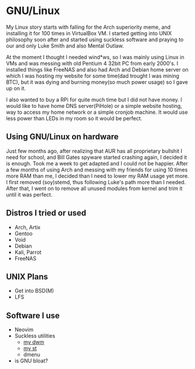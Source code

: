 # GNU/Linux 

My Linux story starts with falling for the Arch superiority meme, and installing it for 100 times in VirtualBox VM.
I started getting into UNIX philosophy soon after and started using suckless software and praying to our and only Luke Smith and also Mental Outlaw.

At the moment I thought I needed wind\*ws, so I was mainly using Linux in VMs and was messing with old Pentium 4 32bit PC from early 2000's.
I installed things like FreeNAS and also had Arch and Debian home server on which I was hosting my website for some time(dad trought I was mining BTC), but it was dying and burning money(so much power usage) so I gave up on it.

I also wanted to buy a RPi for quite much time but I did not have money.
I would like to have home DNS server(PiHole) or a simple website hosting, way to access my home network or a simple cronjob machine. It would use less power than LEDs in my room so it would be perfect.

## Using GNU/Linux on hardware

Just few months ago, after realizing that AUR has all proprietary bullshit I need for school, and Bill Gates spyware started crashing again, I decided it is enough.
Took me a week to get adapted and I could not be happier.
After a few months of using Arch and messing with my friends for using 10 times more RAM than me, I decided than I need to lower my RAM usage yet more.
I first removed (soy)stemd, thus following Luke's path more than I needed.
After that, I went on to remove all unused modules from kernel and trim it until it was perfect.

## Distros I tried or used
- Arch, Artix
- Gentoo
- Void
- Debian
- Kali, Parrot
- FreeNAS

## UNIX Plans
- Get into BSD(M)
- LFS

## Software I use
- Neovim
- Suckless utilities
    - [my dwm](https://github.com/aleksav013/dwm)
    - [my st](https://github.com/aleksav013/st)
    - dmenu
- is GNU bloat?
